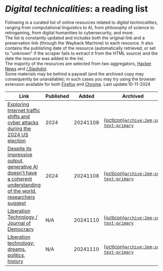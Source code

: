 
# *Digital technicalities*: a reading list
Following is a curated list of online resources related to *digital technicalities*, ranging from computational linguistics to AI, from philosophy of science to retrogaming, from digital humanities to cybersecurity, and more.  
The list is constantly updated and includes both the original link and a preservation link (through the Wayback Machine) to each resource. It also contains the publishing date of the resource (automatically retrieved, or set to "unknown" if the scraper fails to extract it from the HTML source) and the date the resource was added to the list.  
The majority of the resources are selected from two aggregators, [Hacker News](https://news.ycombinator.com/news) and [/.Slashdot](https://slashdot.org/).  
Some materials may be behind a paywall (and the archived copy may consequently be unavailable); in such cases you may try using the browser extension  available for both [Firefox](https://github.com/bpc-clone/bypass-paywalls-firefox-clean/) and [Chrome](https://github.com/bpc-clone/bypass-paywalls-chrome-clean).
    Last update:10-11-2024
    
| Link | Published | Added | Archived |
|------|-----------|-------|----------|
| [Exploring Internet traffic shifts and cyber attacks during the 2024 US election](https://blog.cloudflare.com/exploring-internet-traffic-shifts-and-cyber-attacks-during-the-2024-us-election/) | 2024 | 20241108 | [{octicon}`archive;2em;sd-text-primary`](https://web.archive.org/web/20241107113222/https://blog.cloudflare.com/exploring-internet-traffic-shifts-and-cyber-attacks-during-the-2024-us-election/) |
| [Despite its impressive output, generative AI doesn't have a coherent understanding of the world, researchers suggest](https://techxplore.com/news/2024-11-output-generative-ai-doesnt-coherent.html) | 2024 | 20241108 | [{octicon}`archive;2em;sd-text-primary`](https://web.archive.org/web/20241106023901/https://techxplore.com/news/2024-11-output-generative-ai-doesnt-coherent.html) |
| [Liberation Technology / Journal of Democracy](https://www.journalofdemocracy.org/articles/liberation-technology/) | N/A | 20241110 | [{octicon}`archive;2em;sd-text-primary`](https://web.archive.org/web/20240525024602/https://journalofdemocracy.org/articles/liberation-technology/) |
| [Liberation technology: dreams, politics, history](https://www.opendemocracy.net/en/liberation-technology-dreams-politics-history/) | N/A | 20241110 | [{octicon}`archive;2em;sd-text-primary`](https://web.archive.org/web/20240411142653/https://www.opendemocracy.net/en/liberation-technology-dreams-politics-history/) |
